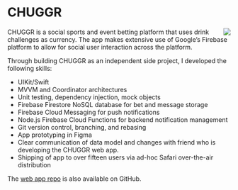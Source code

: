 # CHUGGR
<img src = "CHUGGR v1.1.1 Demo.gif" align = "right">

CHUGGR is a social sports and event betting platform that uses drink challenges as currency. The app makes extensive use of Google’s Firebase platform to allow for social user interaction across the platform.

Through building CHUGGR as an independent side project, I developed the following skills:

* UIKit/Swift
* MVVM and Coordinator architectures
* Unit testing, dependency injection, mock objects
* Firebase Firestore NoSQL database for bet and message storage
* Firebase Cloud Messaging for push notifications
* Node.js Firebase Cloud Functions for backend notification management
* Git version control, branching, and rebasing
* App prototyping in Figma
* Clear communication of data model and changes with friend who is developing the CHUGGR web app.
* Shipping of app to over fifteen users via ad-hoc Safari over-the-air distribution

The [web app repo](https://github.com/mooch3/CHUGGR) is also available on GitHub.
